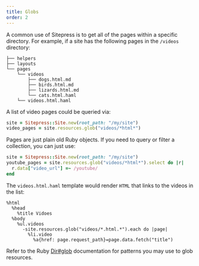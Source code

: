 ```yaml
---
title: Globs
order: 2
---
```


A common use of Sitepress is to get all of the pages within a specific directory. For example, if a site has the following pages in the `/videos` directory:

```
├── helpers
├── layouts
└── pages
    └── videos
        ├── dogs.html.md
        ├── birds.html.md
        ├── lizards.html.md
        └── cats.html.haml
    └── videos.html.haml
```

A list of video pages could be queried via:

```ruby
site = Sitepress::Site.new(root_path: "/my/site")
video_pages = site.resources.glob("videos/*html*")
```

Pages are just plain old Ruby objects. If you need to query or filter a collection, you can just use:

```ruby
site = Sitepress::Site.new(root_path: "/my/site")
youtube_pages = site.resources.glob("videos/*html*").select do |r|
  r.data["video_url"] =~ /youtube/
end
```

The `videos.html.haml` template would render `HTML` that links to the videos in the list:

```haml
%html
  %head
    %title Vidoes
  %body
    %ul.videos
      -site.resources.glob("videos/*.html.*").each do |page|
        %li.video
          %a{href: page.request_path}=page.data.fetch("title")
```

Refer to the Ruby [Dir#glob](https://ruby-doc.org/core-2.2.0/Dir.html#method-c-glob) documentation for patterns you may use to glob resources.

